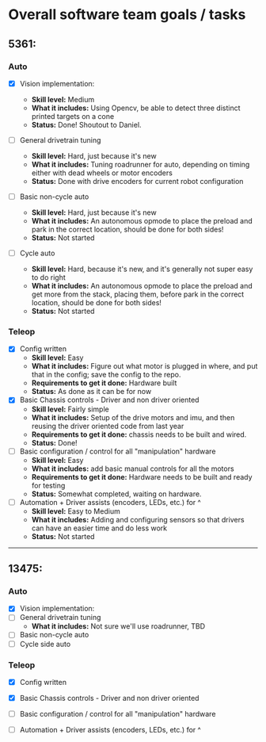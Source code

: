 # Overall software team goals / tasks

## 5361:

### Auto  
- [x] Vision implementation:
  - **Skill level:** Medium
  - **What it includes:** Using Opencv, be able to detect three distinct printed targets on a cone
  - **Status:** Done! Shoutout to Daniel.

- [ ] General drivetrain tuning
  - **Skill level:** Hard, just because it's new
  - **What it includes:** Tuning roadrunner for auto, depending on timing either with dead wheels or motor encoders 
  - **Status:** Done with drive encoders for current robot configuration
- [ ] Basic non-cycle auto
  - **Skill level:** Hard, just because it's new
  - **What it includes:** An autonomous opmode to place the preload and park in the correct location, should be done for both sides!
  - **Status:** Not started
- [ ] Cycle auto
  - **Skill level:** Hard, because it's new, and it's generally not super easy to do right
  - **What it includes:** An autonomous opmode to place the preload and get more from the stack, placing them, before park in the correct location, should be done for both sides!
  - **Status:** Not started

### Teleop
- [x] Config written
  - **Skill level:** Easy
  - **What it includes:** Figure out what motor is plugged in where, and put that in the config; save the config to the repo.
  - **Requirements to get it done:** Hardware built
  - **Status:** As done as it can be for now
- [x] Basic Chassis controls - Driver and non driver oriented
  - **Skill level:** Fairly simple
  - **What it includes:** Setup of the drive motors and imu, and then reusing the driver oriented code from last year
  - **Requirements to get it done:** chassis needs to be built and wired.
  - **Status:** Done!
- [ ] Basic configuration / control for all "manipulation" hardware
  - **Skill level:**  Easy
  - **What it includes:** add basic manual controls for all the motors
  - **Requirements to get it done:** Hardware needs to be built and ready for testing
  - **Status:** Somewhat completed, waiting on hardware.
- [ ] Automation + Driver assists (encoders, LEDs, etc.) for ^ 
  - **Skill level:** Easy to Medium
  - **What it includes:** Adding and configuring sensors so that drivers can have an easier time and do less work
  - **Status:** Not started

----
## 13475:

### Auto  
- [x] Vision implementation:
- [ ] General drivetrain tuning
  - **What it includes:** Not sure we'll use roadrunner, TBD 
- [ ] Basic non-cycle auto
- [ ] Cycle side auto

### Teleop
- [x] Config written
- [x] Basic Chassis controls - Driver and non driver oriented
- [ ] Basic configuration / control for all "manipulation" hardware
- [ ] Automation + Driver assists (encoders, LEDs, etc.) for ^ 


